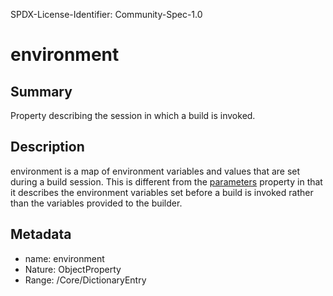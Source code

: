 SPDX-License-Identifier: Community-Spec-1.0

# environment

## Summary

Property describing the session in which a build is invoked.

## Description

environment is a map of environment variables and values that are set during a build session. This is different from the [parameters](parameters.md) property in that it describes the environment variables set before a build is invoked rather than the variables provided to the builder.

## Metadata

- name: environment
- Nature: ObjectProperty
- Range: /Core/DictionaryEntry
